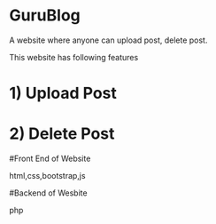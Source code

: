 # GuruBlog

A website where anyone can upload post, delete post.

This website has following features
# 1) Upload Post
# 2) Delete Post

#Front End of Website

html,css,bootstrap,js

#Backend of Wesbite

php
